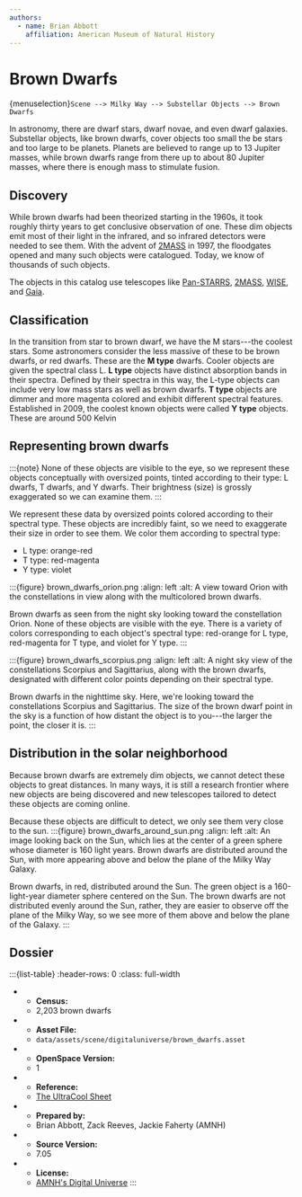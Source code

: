 ```yaml
---
authors:
  - name: Brian Abbott
    affiliation: American Museum of Natural History
---
```



# Brown Dwarfs

{menuselection}`Scene --> Milky Way --> Substellar Objects --> Brown Dwarfs`


In astronomy, there are dwarf stars, dwarf novae, and even dwarf galaxies. Substellar objects, like brown dwarfs, cover objects too small the be stars and too large to be planets. Planets are believed to range up to 13 Jupiter masses, while brown dwarfs range from there up to about 80 Jupiter masses, where there is enough mass to stimulate fusion.


## Discovery

While brown dwarfs had been theorized starting in the 1960s, it took roughly thirty years to get conclusive observation of one. These dim objects emit most of their light in the infrared, and so infrared detectors were needed to see them. With the advent of [2MASS](https://en.wikipedia.org/wiki/2MASS) in 1997, the floodgates opened and many such objects were catalogued. Today, we know of thousands of such objects.

The objects in this catalog use telescopes like [Pan-STARRS](https://en.wikipedia.org/wiki/Pan-STARRS), [2MASS](https://en.wikipedia.org/wiki/2MASS), [WISE](https://en.wikipedia.org/wiki/Wide-field_Infrared_Survey_Explorer), and [Gaia](https://en.wikipedia.org/wiki/Gaia_(spacecraft)).


## Classification

In the transition from star to brown dwarf, we have the M stars---the coolest stars. Some astronomers consider the less massive of these to be brown dwarfs, or red dwarfs. These are the **M type** dwarfs. Cooler objects are given the spectral class L. **L type** objects have distinct absorption bands in their spectra. Defined by their spectra in this way, the L-type objects can include very low mass stars as well as brown dwarfs. **T type** objects are dimmer and more magenta colored and exhibit different spectral features. Established in 2009, the coolest known objects were called **Y type** objects. These are around 500 Kelvin


## Representing brown dwarfs

:::{note}
None of these objects are visible to the eye, so we represent these objects conceptually with oversized points, tinted according to their type: L dwarfs, T dwarfs, and Y dwarfs. Their brightness (size) is grossly exaggerated so we can examine them.
:::

We represent these data by oversized points colored according to their spectral type. These objects are incredibly faint, so we need to exaggerate their size in order to see them. We color them according to spectral type:
- L type: orange-red
- T type: red-magenta
- Y type: violet


:::{figure} brown_dwarfs_orion.png
:align: left
:alt: A view toward Orion with the constellations in view along with the multicolored brown dwarfs.

Brown dwarfs as seen from the night sky looking toward the constellation Orion. None of these objects are visible with the eye. There is a variety of colors corresponding to each object's spectral type: red-orange for L type, red-magenta for T type, and violet for Y type.
:::


:::{figure} brown_dwarfs_scorpius.png
:align: left
:alt: A night sky view of the constellations Scorpius and Sagittarius, along with the brown dwarfs, designated with different color points depending on their spectral type.

Brown dwarfs in the nighttime sky. Here, we're looking toward the constellations Scorpius and Sagittarius. The size of the brown dwarf point in the sky is a function of how distant the object is to you---the larger the point, the closer it is.
:::



## Distribution in the solar neighborhood

Because brown dwarfs are extremely dim objects, we cannot detect these objects to great distances. In many ways, it is still a research frontier where new objects are being discovered and new telescopes tailored to detect these objects are coming online. 

Because these objects are difficult to detect, we only see them very close to the sun. 
:::{figure} brown_dwarfs_around_sun.png
:align: left
:alt: An image looking back on the Sun, which lies at the center of a green sphere whose diameter is 160 light years. Brown dwarfs are distributed around the Sun, with more appearing above and below the plane of the Milky Way Galaxy.

Brown dwarfs, in red, distributed around the Sun. The green object is a 160-light-year diameter sphere centered on the Sun. The brown dwarfs are not distributed evenly around the Sun, rather, they are easier to observe off the plane of the Milky Way, so we see more of them above and below the plane of the Galaxy.
:::



## Dossier
:::{list-table}
:header-rows: 0
:class: full-width

* - **Census:**
  - 2,203 brown dwarfs
* - **Asset File:**
  - `data/assets/scene/digitaluniverse/brown_dwarfs.asset`
* - **OpenSpace Version:**
  - 1
* - **Reference:**
  - [The UltraCool Sheet](https://zenodo.org/records/4169085)
* - **Prepared by:**
  - Brian Abbott, Zack Reeves, Jackie Faherty (AMNH)
* - **Source Version:**
  - 7.05
* - **License:**
  - [AMNH's Digital Universe](https://www.amnh.org/research/hayden-planetarium/digital-universe/download/digital-universe-license)
:::